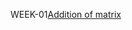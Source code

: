 WEEK-01[Addition of matrix](https://github.com/soumyabayya/2203A51592_DAA_Batch-02/blob/main/Addition_of_matrix.c)
